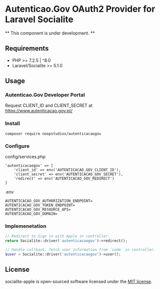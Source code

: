 # Autenticao.Gov OAuth2 Provider for Laravel Socialite

** This component is under development. **

## Requirements

* PHP >= 7.2.5 | ^8.0
* Laravel/Socialite >= 5.1.0

## Usage

### Autenticao.Gov Developer Portal

Request CLIENT_ID and CLIENT_SECRET at https://www.autenticacao.gov.pt/

### Install

```
composer require noopstudios/autenticacaogov
```

### Configure

config/services.php
```
'autenticacaogov' => [
    'client_id' => env('AUTENTICACAO_GOV_CLIENT_ID'),
    'client_secret' => env('AUTENTICACAO_GOV_SECRET'),
    'redirect' => env('AUTENTICACAO_GOV_REDIRECT')
]
```

.env
```
AUTENTICACAO_GOV_AUTHORIZATION_ENDPOINT=
AUTENTICACAO_GOV_TOKEN_ENDPOINT=
AUTENTICACAO_GOV_RESOURCE_API=
AUTENTICACAO_GOV_DOMAIN=
```

### Implemenetation

```php
// Redirect to Sign in with Apple in controller.
return Socialite::driver('autenticacaogov')->redirect();

// Handle callback, fetch user information from `code` in controller.
$user = Socialite::driver('autenticacaogov')->user();
```

## License

socialite-apple is open-sourced software licensed under the [MIT license](https://opensource.org/licenses/MIT).
